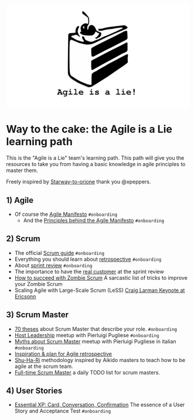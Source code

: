 
<img src="logo/agileisalie.jpg" width="500">

# Way to the cake: the Agile is a Lie learning path
This is the "Agile is a Lie" team's learning path.
This path will give you the resources to take you from having a basic knowledge in agile principles to master them.

Freely inspired by [Starway-to-orione](https://github.com/xpeppers/starway-to-orione) thank you @xpeppers.

## 1) Agile
* Of course the [Agile Manifesto](https://agilemanifesto.org/) ```#onboarding```
  * And the [Principles behind the Agile Manifesto](https://agilemanifesto.org/principles.html) ```#onboarding```

## 2) Scrum
* The official [Scrum guide](https://www.scrumguides.org/scrum-guide.html) ```#onboarding```
* Everything you should learn about [retrospective](https://retromat.org/blog/getting-started-with-retrospectives/) ```#onboarding```
* About [sprint review](https://medium.com/@anca_51481/12-things-you-must-know-about-the-sprint-review-e57cfea4da3d) ```#onboarding```
* The importance to have the [real customer](https://medium.com/serious-scrum/scrum-teams-need-to-know-their-real-customers-ec52cf71c717) at the sprint review
* [How to succeed with Zombie Scrum](https://medium.com/the-liberators/how-to-succeed-with-zombie-scrum-aa0444f806e5) A sarcastic list of tricks to improve your Zombie Scrum
* Scaling Agile with Large-Scale Scrum (LeSS) [Craig Larman Keynote at Ericsonn](https://www.youtube.com/watch?v=Gw1lLt18KzE&ab_channel=CraigLarman)

## 3) Scrum Master
* [70 theses](https://age-of-product.com/70-scrum-master-theses/) about Scrum Master that describe your role. ```#onboarding```
* [Host Leadership](https://vimeo.com/422134332) meetup with Pierluigi Pugliese ```#onboarding```
* [Myths about Scrum Master](https://vimeo.com/414450263) meetup with Pierluigi Pugliese in italian   ```#onboarding```
* [Inspiration & plan for Agile retrospective](https://retromat.org/en/)
* [Shu-Ha-Ri](https://www.scrum.org/resources/blog/shu-ha-ri-professional-coaching) methodology inspired by Aikido masters to teach how to be agile at the scrum team.
* [Full-time Scrum Master](https://scrummasterchecklist.org/pdf/ScrumMaster_Checklist_12_unbranded.pdf) a daily TODO list for scrum masters.

## 4) User Stories
* [Essential XP: Card, Conversation, Confirmation](https://ronjeffries.com/xprog/articles/expcardconversationconfirmation/) The essence of a User Story and Acceptance Test ```#onboarding```
